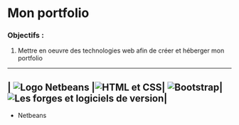 # Mon portfolio
### Objectifs :

1. Mettre en oeuvre des technologies web afin de créer et héberger mon portfolio
-------------------------------------------------------------------------------------------------------------------------------------------------------------------------
| ![Logo Netbeans](https://upload.wikimedia.org/wikipedia/commons/9/98/Apache_NetBeans_Logo.svg) |![HTML et CSS](https://pixees.fr/wp-content/uploads/2015/11/david_roche_dr_12.png)| ![Bootstrap](https://upload.wikimedia.org/wikipedia/commons/thumb/b/b2/Bootstrap_logo.svg/480px-Bootstrap_logo.svg.png)| ![Les forges et logiciels de version](https://cdn-images-1.medium.com/max/1200/1*-pu6YnszgzFzAWjhO3C5NQ.jpeg)|
-------------------------------------------------------------------------------------------------------------------------------------------------------------------------

 - Netbeans
